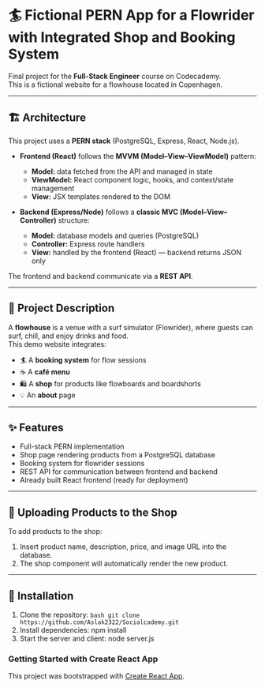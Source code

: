 # 🏄 Fictional PERN App for a Flowrider with Integrated Shop and Booking System

Final project for the **Full-Stack Engineer** course on Codecademy.  
This is a fictional website for a flowhouse located in Copenhagen.

---

## 🏗️ Architecture

This project uses a **PERN stack** (PostgreSQL, Express, React, Node.js).

- **Frontend (React)** follows the **MVVM (Model–View–ViewModel)** pattern:
  - **Model:** data fetched from the API and managed in state
  - **ViewModel:** React component logic, hooks, and context/state management
  - **View:** JSX templates rendered to the DOM

- **Backend (Express/Node)** follows a **classic MVC (Model–View–Controller)** structure:
  - **Model:** database models and queries (PostgreSQL)
  - **Controller:** Express route handlers
  - **View:** handled by the frontend (React) — backend returns JSON only

The frontend and backend communicate via a **REST API**.

---

## 🌊 Project Description

A **flowhouse** is a venue with a surf simulator (Flowrider), where guests can surf, chill, and enjoy drinks and food.  
This demo website integrates:
- 🏄 A **booking system** for flow sessions  
- ☕ A **café menu**  
- 🛍️ A **shop** for products like flowboards and boardshorts
- 💡 An **about** page

---

## ✨ Features

- Full-stack PERN implementation
- Shop page rendering products from a PostgreSQL database
- Booking system for flowrider sessions
- REST API for communication between frontend and backend
- Already built React frontend (ready for deployment)

---

## 🛒 Uploading Products to the Shop

To add products to the shop:
1. Insert product name, description, price, and image URL into the database.
2. The shop component will automatically render the new product.

---

## 🧰 Installation

1. Clone the repository:
        ```bash
        git clone https://github.com/Aslak2322/Socialcademy.git```
2. Install dependencies:
        npm install
3. Start the server and client:
        node server.js


### Getting Started with Create React App

This project was bootstrapped with [Create React App](https://github.com/facebook/create-react-app).

